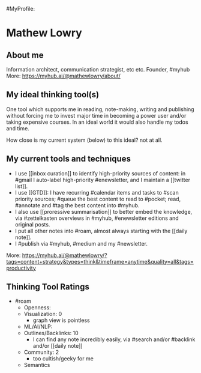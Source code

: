 #MyProfile: 
# Mathew Lowry
## About me
Information architect, communication strategist, etc etc. Founder, #myhub
More: https://myhub.ai/@mathewlowry/about/
## My ideal thinking tool(s) 
One tool which supports me in reading, note-making, writing and publishing without forcing me to invest major time in becoming a power user and/or taking expensive courses. In an ideal world it would also handle my todos and time.

How close is my current system (below) to this ideal? not at all.

## My current tools and techniques
* I use  [[inbox curation]] to identify high-priority sources of content: in #gmail I auto-label high-priority #enewsletter, and I maintain a [[twitter list]].
* I use [[GTD]]: I have recurring #calendar items and tasks to #scan priority sources; #queue the best content to read to #pocket; read, #annotate and #tag the best content into #myhub.
* I also use [[proressive summarisation]] to better embed the knowledge,  via #zettelkasten overviews in #myhub, #enewsletter editions and original posts.
* I put all other notes into #roam, almost always starting with the [[daily note]].
* I #publish via #myhub, #medium and my #newsletter.

More: https://myhub.ai/@mathewlowry/?tags=content+strategy&types=think&timeframe=anytime&quality=all&tags=productivity

## Thinking Tool Ratings
* #roam 
	* Openness: 
	* Visualization: 0
		* graph view is pointless
	* ML/AI/NLP: 
	* Outlines/Backlinks: 10
		* I can find any note incredibly easily, via #search and/or #backlink and/or [[daily note]]
	* Community: 2
		* too cultish/geeky for me
	* Semantics



